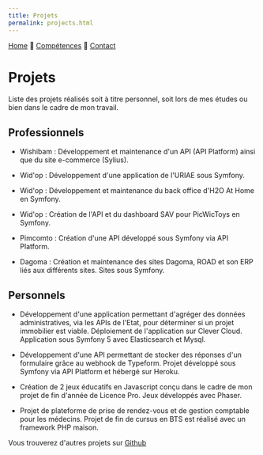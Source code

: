 ```yaml
---
title: Projets
permalink: projects.html
---
```

[Home](index.html) 🔸 [Compétences](skills.html) 🔸 [Contact](contact.html)

# Projets

Liste des projets réalisés soit à titre personnel, soit lors de mes études ou bien dans le cadre de mon travail.

## Professionnels

* Wishibam : Développement et maintenance d'un API (API Platform) ainsi que du site e-commerce (Sylius).
  
* Wid'op : Développement d'une application de l'URIAE sous Symfony.
  
* Wid'op : Développement et maintenance du back office d'H2O At Home en Symfony.

* Wid'op : Création de l'API et du dashboard SAV pour PicWicToys en Symfony.

* Pimcomto : Création d'une API développé sous Symfony via API Platform.

* Dagoma : Création et maintenance des sites Dagoma, ROAD et son ERP liés aux différents sites. Sites sous Symfony.

## Personnels

* Développement d'une application permettant d'agréger des données administratives, via les APIs de l'Etat, pour déterminer si un projet immobilier est viable. Déploiement de l'application sur Clever Cloud. Application sous Symfony 5 avec Elasticsearch et Mysql.
  
* Développement d'une API permettant de stocker des réponses d'un formulaire grâce au webhook de Typeform. Projet développé sous Symfony via API Platform et hébergé sur Heroku.

* Création de 2 jeux éducatifs en Javascript conçu dans le cadre de mon projet de fin d'année de Licence Pro. Jeux développés avec Phaser.

* Projet de plateforme de prise de rendez-vous et de gestion comptable pour les médecins. Projet de fin de cursus en BTS est réalisé avec un framework PHP maison.

Vous trouverez d'autres projets sur [Github](https://github.com/mihani)
